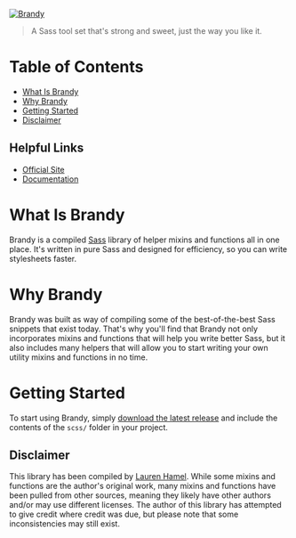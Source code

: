 [![Brandy](//laurenhamel.github.io/brandy/assets/images/brandy.logo.svg)](//laurenhamel.github.io/brandy)

> A Sass tool set that's strong and sweet, just the way you like it.

# Table of Contents

- [What Is Brandy](#what-is-brandy)
- [Why Brandy](#why-brandy)
- [Getting Started](#getting-started)
- [Disclaimer](#disclaimer)

## Helpful Links

- [Official Site](//laurenhamel.github.io/brandy)
- [Documentation](//laurenhamel.github.io/brandy/docs)

# What Is Brandy

Brandy is a compiled [Sass](//sass-lang.com) library of helper mixins and functions all in one place. It's written in pure Sass and designed for efficiency, so you can write stylesheets faster.

# Why Brandy

Brandy was built as way of compiling some of the best-of-the-best Sass snippets that exist today. That's why you'll find that Brandy not only incorporates mixins and functions that will help you write better Sass, but it also includes many helpers that will allow you to start writing your own utility mixins and functions in no time.

# Getting Started

To start using Brandy, simply [download the latest release](/releases/latest) and include the contents of the `scss/` folder in your project.

## Disclaimer
This library has been compiled by [Lauren Hamel](www.laurenhamel.me). While some mixins and functions are the author's original work, many mixins and functions have been pulled from other sources, meaning they likely have other authors and/or may use different licenses. The author of this library has attempted to give credit where credit was due, but please note that some inconsistencies may still exist. 
